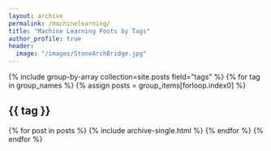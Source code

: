 ```yaml
---
layout: archive
permalink: /machinelearning/
title: "Machine Learning Posts by Tags"
author_profile: true
header:
  image: "/images/StoneArchBridge.jpg"
---
```


{% include group-by-array collection=site.posts field="tags" %}
{% for tag in group_names %}
  {% assign posts = group_items[forloop.index0] %}
  <h2 id="{{ tag | slugify }}" class="archive__subtitle">{{ tag }}</h2>
  {% for post in posts %}
    {% include archive-single.html %}
  {% endfor %}
{% endfor %}
